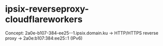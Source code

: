 # ipsix-reverseproxy-cloudflareworkers
Concept: 2a0e-b107-384-ee25--1.ipsix.domain.ku → HTTP/HTTPS reverse proxy → 2a0e:b107:384:ee25::1 (IPv6)

